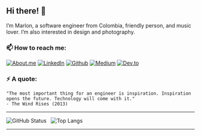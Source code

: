 ## Hi there! 👋 
I’m Marlon, a software engineer from Colombia, friendly person, and music lover. I’m also interested in design and photography.

### 📫 How to reach me:

[![About.me](https://img.shields.io/badge/website-000000?style=for-the-badge&logo=About.me&logoColor=White)](https://about.me/marlonlom)
[![LinkedIn](https://img.shields.io/badge/linkedin-%230077B5.svg?&style=for-the-badge&logo=linkedin&logoColor=white)](https://www.linkedin.com/in/marlonlom/)
[![Github](https://img.shields.io/badge/GitHub-%2312100E.svg?&style=for-the-badge&logo=Github&logoColor=white)](https://github.com/marlonlom)
[![Medium](https://img.shields.io/badge/medium-%2312100E.svg?&style=for-the-badge&logo=medium&logoColor=white)](https://medium.com/@marlonlom)
[![Dev.to](https://img.shields.io/badge/dev.to-0A0A0A?style=for-the-badge&logo=devdotto&logoColor=white)](https://dev.to/marlonlom)

### ⚡ A quote:
```
"The most important thing for an engineer is inspiration. Inspiration opens the future. Technology will come with it."
- The Wind Rises (2013)
```

<hr/>

![GitHub Status](https://github-readme-stats.vercel.app/api?username=marlonlom&hide=contribs&show_icons=true&count_private=true&theme=transparent)
&nbsp;&nbsp;![Top Langs](https://github-readme-stats.vercel.app/api/top-langs/?username=marlonlom&size_weight=0.5&count_weight=0.5&layout=compact&theme=transparent)

<hr/>

<!--
**marlonlom/marlonlom** is a ✨ _special_ ✨ repository because its `README.md` (this file) appears on your GitHub profile.

Here are some ideas to get you started:

- 🔭 I’m currently working on ...
- 🌱 I’m currently learning ...
- 👯 I’m looking to collaborate on ...
- 🤔 I’m looking for help with ...
- 💬 Ask me about ...
- 📫 How to reach me: ...
- 😄 Pronouns: ...
- ⚡ Fun fact: ...
-->
